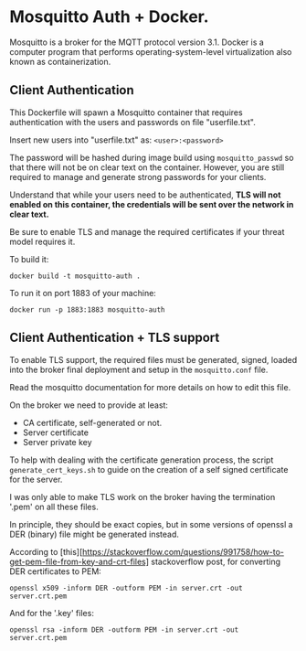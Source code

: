 # Mosquitto Auth + Docker.

Mosquitto is a broker for the MQTT protocol version 3.1. Docker is a computer program that performs operating-system-level virtualization also known as containerization.

## Client Authentication

This Dockerfile will spawn a Mosquitto container that requires authentication with the users and passwords on file "userfile.txt". 

Insert new users into "userfile.txt" as: `<user>:<password>`

The password will be hashed during image build using `mosquitto_passwd` so that there will not be on clear text on the container. However, you are still required to manage and generate strong passwords for your clients. 

Understand that while your users need to be authenticated, **TLS will not enabled on this container, the credentials will be sent over the network in clear text.** 

Be sure to enable TLS and manage the required certificates if your threat model requires it.

To build it:
```
docker build -t mosquitto-auth .
```

To run it on port 1883 of your machine: 
```
docker run -p 1883:1883 mosquitto-auth 
``` 

## Client Authentication + TLS support 

To enable TLS support, the required files must be generated, signed, loaded into the broker final deployment and setup in the `mosquitto.conf` file. 

Read the mosquitto documentation for more details on how to edit this file. 

On the broker we need to provide at least: 
- CA certificate, self-generated or not. 
- Server certificate 
- Server private key 

To help with dealing with the certificate generation process, the script `generate_cert_keys.sh` to guide on the creation of a self signed certificate for the server. 


I was only able to make TLS work on the broker having the termination '.pem' on all these files.

In principle, they should be exact copies, but in some versions of openssl a DER (binary) file might be generated instead. 

According to [this][https://stackoverflow.com/questions/991758/how-to-get-pem-file-from-key-and-crt-files] stackoverflow post, for converting DER certificates to PEM:
```
openssl x509 -inform DER -outform PEM -in server.crt -out server.crt.pem
```

And for the '.key' files:
```
openssl rsa -inform DER -outform PEM -in server.crt -out server.crt.pem
```

 
